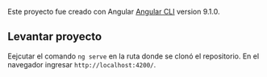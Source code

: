 
Este proyecto fue creado con Angular [Angular CLI](https://github.com/angular/angular-cli) version 9.1.0.

## Levantar proyecto

Eejcutar el comando `ng serve` en la ruta donde se clonó el repositorio. En el navegador ingresar `http://localhost:4200/`. 

